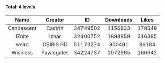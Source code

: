 #### Total: 4 levels

| Name | Creator | ID | Downloads | Likes |
|:---:|:---:|:---:|:---:|:---:|
| Candescent | CastriX | 34749502 | 1156833 | 178549
| IZnite | izhar | 32400752 | 1898859 | 316385
| weird | OSIRIS GD | 51173274 | 300491 | 36184
| Wishless | Pawlogates | 34224737 | 1072965 | 160642
